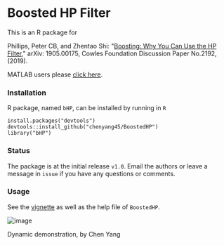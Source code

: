 # Boosted HP Filter

This is an R package for 

Phillips, Peter CB, and Zhentao Shi: "[Boosting: Why You Can Use the HP Filter]((https://arxiv.org/abs/1905.00175).)," arXiv: 1905.00175, Cowles Foundation Discussion Paper No.2192, (2019).

MATLAB users please [click here](https://github.com/zhentaoshi/Boosted_HP_filter/tree/master/matlab).


### Installation

R package, named `bHP`, can be installed by running in `R`
```
install.packages("devtools")
devtools::install_github("chenyang45/BoostedHP")
library("bHP")
```

### Status

The package is at the initial release `v1.0`. Email the authors or leave a message in `issue` if you have any questions or comments.

###  Usage

See the [vignette](https://github.com/chenyang45/BoostedHP/blob/master/vignettes/vignette.pdf) as well as the help file of `BoostedHP`.





![image](https://github.com/chenyang45/BoostedHP/blob/master/ADF_bHP_ani.gif)

Dynamic demonstration, by Chen Yang
